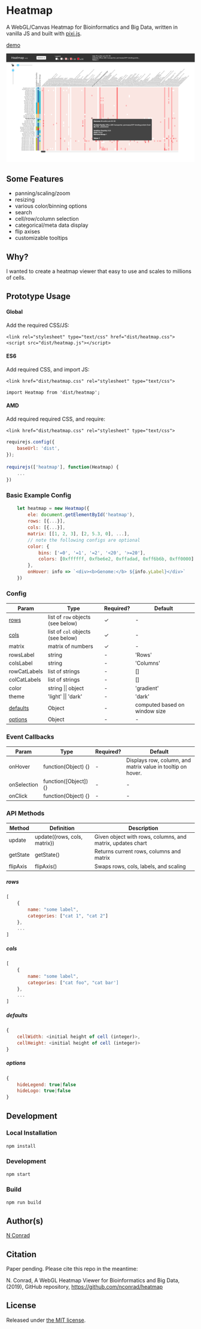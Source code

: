 # Heatmap

A WebGL/Canvas Heatmap for Bioinformatics and Big Data, written in vanilla JS and built with [pixi.js](http://www.pixijs.com/).

[demo](https://nconrad.github.io/heatmap/demo/)

![screenshot](demo/screenshot.png)


## Some Features

- panning/scaling/zoom
- resizing
- various color/binning options
- search
- cell/row/column selection
- categorical/meta data display
- flip axises
- customizable tooltips



## Why?

I wanted to create a heatmap viewer that easy to use and scales to millions of cells.


## Prototype Usage

#### Global

Add the required CSS/JS:

```
<link rel="stylesheet" type="text/css" href="dist/heatmap.css">
<script src="dist/heatmap.js"></script>
```

#### ES6

Add required CSS, and import JS:

```
<link href="dist/heatmap.css" rel="stylesheet" type="text/css">
```

```
import Heatmap from 'dist/heatmap';
```

#### AMD

Add required required CSS, and require:

```
<link href="dist/heatmap.css" rel="stylesheet" type="text/css">
```

```javascript
requirejs.config({
    baseUrl: 'dist',
});

requirejs(['heatmap'], function(Heatmap) {
    ...
})
```

### Basic Example Config

```javascript
    let heatmap = new Heatmap({
        ele: document.getElementById('heatmap'),
        rows: [{...}],
        cols: [{...}],
        matrix: [[1, 2, 3], [2, 5.3, 0], ...],
        // note the following configs are optional
        color: {
            bins: ['=0', '=1', '=2', '<20', '>=20'],
            colors: [0xffffff, 0xfbe6e2, 0xffadad, 0xff6b6b, 0xff0000]
        },
        onHover: info => `<div><b>Genome:</b> ${info.yLabel}</div>`
    })
```

### Config
| Param                 | Type                              | Required? | Default                       |
|-----------------------|-----------------------------------|-----------|-------------------------------|
| [rows](#rows)         | list of `row` objects (see below) | &check;   | -                             |
| [cols](#cols)         | list of `col` objects (see below) | &check;   | -                             |
| matrix                | matrix of numbers                 | &check;   | -                             |
| rowsLabel             | string                            | -         | 'Rows'                        |
| colsLabel             | string                            | -         | 'Columns'                     |
| rowCatLabels          | list of strings                  | -         | []                            |
| colCatLabels          | list of strings                  | -         | []                            |
| color                 | string \|\| object                | -         | 'gradient'                    |
| theme                 | 'light' \|\| 'dark'               | -         | 'dark'                        |
| [defaults](#defaults) | Object                            | -         | computed based on window size |
| [options](#options)   | Object                            | -         | -                             |


### Event Callbacks

| Param       | Type                  | Required? | Default                                                     |
|-------------|-----------------------|-----------|-------------------------------------------------------------|
| onHover     | function(Object) {}   | -         | Displays row, column, and matrix value in tooltip on hover. |
| onSelection | function([Object]) {} | -         | -                                                           |
| onClick     | function(Object) {}   | -         | -                                                           |

### API Methods

| Method   | Definition                   | Description                                                |
|----------|------------------------------|------------------------------------------------------------|
| update   | update({rows, cols, matrix}) | Given object with rows, columns, and matrix, updates chart |
| getState | getState()                   | Returns current rows, columns and matrix                   |
| flipAxis | flipAxis()                   | Swaps rows, cols, labels, and scaling                      |



##### rows
```javascript
[
    {
        name: "some label",
        categories: ["cat 1", "cat 2"]
    },
    ...
]
```

##### cols
```javascript
[
    {
        name: "some label",
        categories: ["cat foo", "cat bar']
    },
    ...
]
```

##### defaults
```javascript
{
    cellWidth: <initial height of cell (integer)>,
    cellHeight: <initial height of cell (integer)>
}
```

##### options
```javascript
{
    hideLegend: true|false
    hideLogo: true|false
}
```


## Development

### Local Installation

```
npm install
```


### Development

```
npm start
```


### Build

```
npm run build
```


## Author(s)

[N Conrad](https://github.com/nconrad)


## Citation

Paper pending.  Please cite this repo in the meantime:

N. Conrad, A WebGL Heatmap Viewer for Bioinformatics and Big Data, (2019), GitHub repository, https://github.com/nconrad/heatmap


## License

Released under [the MIT license](https://github.com/nconrad/heatmap/blob/master/LICENSE).



